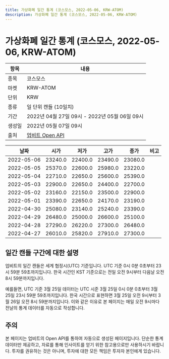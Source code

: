 ```yaml
---
title: 가상화폐 일간 통계 (코스모스, 2022-05-06, KRW-ATOM)
description: 가상화폐 일간 통계 (코스모스, 2022-05-06, KRW-ATOM)
---
```



가상화폐 일간 통계 (코스모스, 2022-05-06, KRW-ATOM)
===

|항목|내용|
|--|--|
|종목|코스모스|
|마켓|KRW-ATOM|
|단위|KRW|
|종류|일 단위 캔들 (10일치)|
|기간|2022년 04월 27일 09시 - 2022년 05월 06일 09시|
|생성일|2022년 05월 07일 09시|
|출처|[업비트 Open API](https://docs.upbit.com)|


|날짜|시가|저가|고가|종가|비고|
|--|--|--|--|--|--|
|2022-05-06|23240.0|22400.0|23490.0|23080.0|    |
|2022-05-05|25370.0|22600.0|25980.0|23220.0|    |
|2022-05-04|22710.0|22650.0|25600.0|25390.0|    |
|2022-05-03|22900.0|22650.0|24400.0|22700.0|    |
|2022-05-02|23160.0|22150.0|23500.0|22900.0|    |
|2022-05-01|23390.0|22650.0|24170.0|23190.0|    |
|2022-04-30|25080.0|23140.0|25240.0|23390.0|    |
|2022-04-29|26480.0|25000.0|26600.0|25100.0|    |
|2022-04-28|27290.0|26220.0|27300.0|26480.0|    |
|2022-04-27|26010.0|25820.0|27910.0|27300.0|    |


일간 캔들 구간에 대한 설명
---


업비트의 일간 캔들은 세계 협정시(UTC) 기준입니다. 
UTC 기준 0시 0분 0초부터 23시 59분 59초까지입니다. 
한국 시간인 KST 기준으로는 전일 오전 9시부터 다음날 오전 8시 59분까지입니다. 


예를들면, UTC 기준 3월 25일 데이터는 UTC 시준 3월 25일 0시 0분 0초부터 3월 25일 23시 59분 59초까지입니다. 
한국 시간으로 표현하면 3월 25일 오전 9시부터 3월 26일 오전 8시 59분까지입니다. 
이와 같은 이유로 본 페이지는 매일 오전 9시마다 전날의 통계 데이터를 자동으로 작성합니다. 


주의
---


본 페이지는 업비트의 Open API를 통하여 자동으로 생성된 페이지입니다. 
단순한 통계 데이터만 제공하고, 자료를 통해 인사이트를 얻기 위한 참고용으로만 사용하시기 바랍니다. 
투자를 권유하는 것은 아니며, 투자에 대한 모든 책임은 투자자 본인에게 있습니다. 
